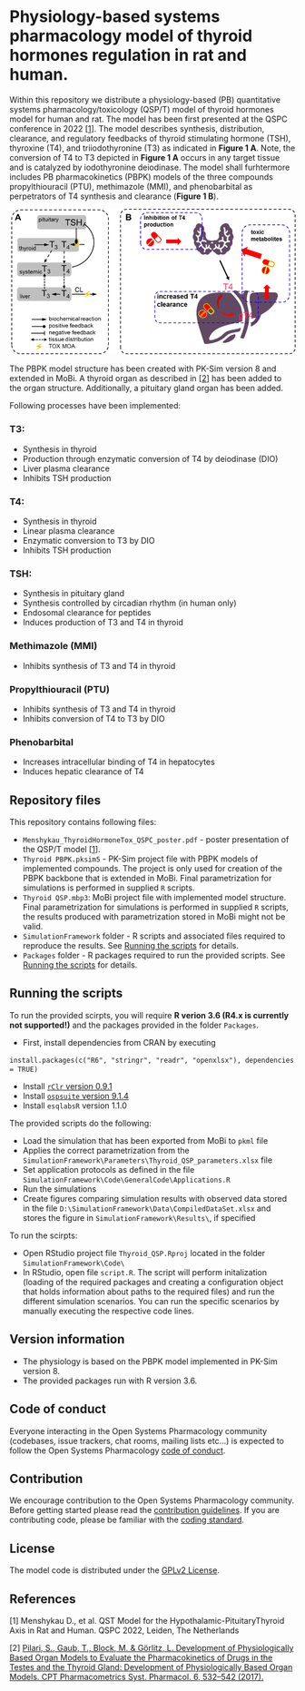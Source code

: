 # Physiology-based systems pharmacology model of thyroid hormones regulation in rat and human.

Within this repository we distribute a physiology-based (PB) quantitative systems pharmacology/toxicology (QSP/T) model of thyroid hormones model for human and rat. The model has been first presented at the QSPC conference in 2022 [[1](#references)]. The model describes synthesis, distribution, clearance, and regulatory feedbacks of thyroid stimulating hormone (TSH), thyroxine (T4), and triiodothyronine (T3) as indicated in **Figure 1 A**. Note, the conversion of T4 to T3 depicted in **Figure 1 A** occurs in any target tissue and is catalyzed by iodothyronine deiodinase. The model shall furhtermore includes PB pharmacokinetics (PBPK) models of the three compounds propylthiouracil (PTU), methimazole (MMI), and phenobarbital as perpetrators of T4 synthesis and clearance (**Figure 1 B**).

![Figure_1](Images/Figure1.png)

The PBPK model structure has been created with PK-Sim version 8 and extended in MoBi. A thyroid organ as described in [[2](#references)] has been added to the organ structure. Additionally, a pituitary gland organ has been added.

Following processes have been implemented:

### T3:
- Synthesis in thyroid
- Production through enzymatic conversion of T4 by deiodinase (DIO)
- Liver plasma clearance
- Inhibits TSH production

### T4:
- Synthesis in thyroid
- Linear plasma clearance
- Enzymatic conversion to T3 by DIO
- Inhibits TSH production

### TSH:
- Synthesis in pituitary gland
- Synthesis controlled by circadian rhythm (in human only)
- Endosomal clearance for peptides
- Induces production of T3 and T4 in thyroid

### Methimazole (MMI)
- Inhibits synthesis of T3 and T4 in thyroid

### Propylthiouracil (PTU)
- Inhibits synthesis of T3 and T4 in thyroid
- Inhibits conversion of T4 to T3 by DIO

### Phenobarbital
- Increases intracellular binding of T4 in hepatocytes
- Induces hepatic clearance of T4

## Repository files

This repository contains following files:

- `Menshykau_ThyroidHormoneTox_QSPC_poster.pdf` - poster presentation of the QSP/T model [[1](#references)].
- `Thyroid PBPK.pksim5` - PK-Sim project file with PBPK models of implemented compounds. The project is only used for creation of the PBPK backbone that is extended in MoBi. Final parametrization for simulations is performed in supplied `R` scripts.
- `Thyroid QSP.mbp3`: MoBi project file with implemented model structure. Final parametrization for simulations is performed in supplied `R` scripts, the results produced with parametrization stored in MoBi might not be valid.
- `SimulationFramework` folder - R scripts and associated files required to reproduce the results. See [Running the scripts](#running-the-scripts) for details.
- `Packages` folder - R packages required to run the provided scripts. See [Running the scripts](#running-the-scripts) for details.

## Running the scripts

To run the provided scirpts, you will require **R verion 3.6 (R4.x is currently not supported!)** and the packages provided in the folder `Packages`.
- First, install dependencies from CRAN by executing
```
install.packages(c("R6", "stringr", "readr", "openxlsx"), dependencies = TRUE)
```
- Install [`rClr` version 0.9.1](https://github.com/Open-Systems-Pharmacology/rClr/releases/tag/v0.9.1-R3)
- Install [`ospsuite` version 9.1.4](https://github.com/Open-Systems-Pharmacology/OSPSuite-R/releases/tag/v9.1.4)
- Install `esqlabsR` version 1.1.0

The provided scripts do the following:
- Load the simulation that has been exported from MoBi to `pkml` file
- Applies the correct parametrization from the `SimulationFramework\Parameters\Thyroid_QSP_parameters.xlsx` file
- Set application protocols as defined in the file `SimulationFramework\Code\GeneralCode\Applications.R`
- Run the simulations
- Create figures comparing simulation results with observed data stored in the file `D:\SimulationFramework\Data\CompiledDataSet.xlsx` and stores the figure in `SimulationFramework\Results\`, if specified

To run the scirpts:
- Open RStudio project file `Thyroid_QSP.Rproj` located in the folder `SimulationFramework\Code\`
- In RStudio, open file `script.R`.
The script will perform initalization (loading of the required packages and creating a configuration object that holds information about paths to the required files) and run the different simulation scenarios. You can run the specific scenarios by manually executing the respective code lines.

## Version information
- The physiology is based on the PBPK model implemented in PK-Sim version 8.
- The provided packages run with R version 3.6.

## Code of conduct
Everyone interacting in the Open Systems Pharmacology community (codebases, issue trackers, chat rooms, mailing lists etc...) is expected to follow the Open Systems Pharmacology [code of conduct](https://github.com/Open-Systems-Pharmacology/Suite/blob/master/CODE_OF_CONDUCT.md#contributor-covenant-code-of-conduct).

## Contribution
We encourage contribution to the Open Systems Pharmacology community. Before getting started please read the [contribution guidelines](https://github.com/Open-Systems-Pharmacology/Suite/blob/master/CONTRIBUTING.md#ways-to-contribute). If you are contributing code, please be familiar with the [coding standard](https://github.com/Open-Systems-Pharmacology/Suite/blob/master/CODING_STANDARDS.md#visual-studio-settings).

## License
The model code is distributed under the [GPLv2 License](https://github.com/Open-Systems-Pharmacology/Suite/blob/develop/LICENSE).

## References
[1] Menshykau D., et al. QST Model for the Hypothalamic-PituitaryThyroid Axis in Rat and Human. QSPC 2022, Leiden, The Netherlands

[2] [Pilari, S., Gaub, T., Block, M. & Görlitz, L. Development of Physiologically Based Organ Models to Evaluate the Pharmacokinetics of Drugs in the Testes and the Thyroid Gland: Development of Physiologically Based Organ Models. CPT Pharmacometrics Syst. Pharmacol. 6, 532–542 (2017).](https://pubmed.ncbi.nlm.nih.gov/28571120/)
